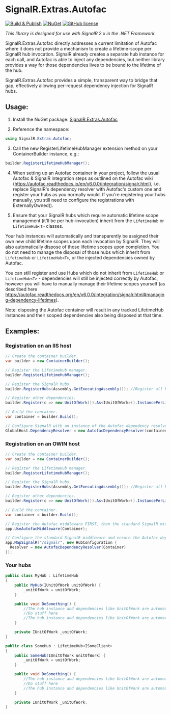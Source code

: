 # SignalR.Extras.Autofac

[![Build & Publish](https://github.com/lethek/SignalR.Extras.Autofac/actions/workflows/dotnet.yml/badge.svg)](https://github.com/lethek/SignalR.Extras.Autofac/actions/workflows/dotnet.yml)
[![NuGet](https://img.shields.io/nuget/v/SignalR.Extras.Autofac.svg)](https://www.nuget.org/packages/SignalR.Extras.Autofac)
[![GitHub license](https://img.shields.io/github/license/lethek/SignalR.Extras.Autofac)](https://github.com/lethek/SignalR.Extras.Autofac/blob/master/LICENSE)

*This library is designed for use with SignalR 2.x in the .NET Framework.*

SignalR.Extras.Autofac directly addresses a current limitation of Autofac where it does not provide a mechanism to create a lifetime-scope per SignalR hub invocation. SignalR already creates a separate hub instance for each call, and Autofac is able to inject any dependencies, but neither library provides a way for those dependencies lives to be bound to the lifetime of the hub.

SignalR.Extras.Autofac provides a simple, transparent way to bridge that gap, effectively allowing per-request dependency injection for SignalR hubs.

## Usage:

1. Install the NuGet package: [SignalR.Extras.Autofac](https://www.nuget.org/packages/SignalR.Extras.Autofac)

2. Reference the namespace:
  ```csharp
  using SignalR.Extras.Autofac;
  ```

3. Call the new RegisterLifetimeHubManager extension method on your ContainerBuilder instance, e.g.:

  ```csharp
  builder.RegisterLifetimeHubManager();
  ```

4. When setting up an Autofac container in your project, follow the usual Autofac & SignalR integration steps as outlined on the Autofac wiki (https://autofac.readthedocs.io/en/v6.0.0/integration/signalr.html), i.e. replace SignalR's dependency resolver with Autofac's custom one and register your hubs as you normally would. If you're registering your hubs manually, you still need to configure the registrations with ExternallyOwned().

5. Ensure that your SignalR hubs which require automatic lifetime scope management (it'll be per hub-invocation) inherit from the `LifetimeHub` or `LifetimeHub<T>` classes.

Your hub instances will automatically and transparently be assigned their own new child lifetime scopes upon each invocation by SignalR. They will also automatically dispose of those lifetime scopes upon completion. You do not need to manage the disposal of those hubs which inherit from `LifetimeHub` or `LifetimeHub<T>`, or the injected dependencies owned by Autofac.

You can still register and use Hubs which do not inherit from `LifetimeHub` or `LifetimeHub<T>` - dependencies will still be injected correctly by Autofac, however you will have to manually manage their lifetime scopes yourself (as described here https://autofac.readthedocs.org/en/v6.0.0/integration/signalr.html#managing-dependency-lifetimes).

Note: disposing the Autofac container will result in any tracked LifetimeHub instances and their scoped dependencies also being disposed at that time.

## Examples:

### Registration on an IIS host

```csharp
// Create the container builder.
var builder = new ContainerBuilder();

// Register the LifetimeHub manager.
builder.RegisterLifetimeHubManager();

// Register the SignalR hubs.
builder.RegisterHubs(Assembly.GetExecutingAssembly()); //Register all hubs in an assembly

// Register other dependencies.
builder.Register(c => new UnitOfWork()).As<IUnitOfWork>().InstancePerLifetimeScope();

// Build the container.
var container = builder.Build();

// Configure SignalR with an instance of the Autofac dependency resolver.
GlobalHost.DependencyResolver = new AutofacDependencyResolver(container);
```

### Registration on an OWIN host

```csharp
// Create the container builder.
var builder = new ContainerBuilder();

// Register the LifetimeHub manager.
builder.RegisterLifetimeHubManager();

// Register the SignalR hubs.
builder.RegisterHubs(Assembly.GetExecutingAssembly()); //Register all hubs in an assembly

// Register other dependencies.
builder.Register(c => new UnitOfWork()).As<IUnitOfWork>().InstancePerLifetimeScope();

// Build the container.
var container = builder.Build();

// Register the Autofac middleware FIRST, then the standard SignalR middleware.
app.UseAutofacMiddleware(Container);

// Configure the standard SignalR middleware and ensure the Autofac dependency resolver is used.
app.MapSignalR("/signalr", new HubConfiguration {
  Resolver = new AutofacDependencyResolver(Container)
});
```

### Your hubs

```csharp
public class MyHub : LifetimeHub
{
    public MyHub(IUnitOfWork unitOfWork) {
        _unitOfWork = unitOfWork;
    }

    public void DoSomething() {
        //The hub instance and dependencies like UnitOfWork are automatically created prior to SignalR invoking this method
        //Do stuff here
        //The hub instance and dependencies like UnitOfWork are automatically destroyed after SignalR has invoked this method
    }

    private IUnitOfWork _unitOfWork;
}

public class SomeHub : LifetimeHub<ISomeClient>
{
    public SomeHub(IUnitOfWork unitOfWork) {
        _unitOfWork = unitOfWork;
    }

    public void DoSomething() {
        //The hub instance and dependencies like UnitOfWork are automatically created prior to SignalR invoking this method
        //Do stuff here
        //The hub instance and dependencies like UnitOfWork are automatically destroyed after SignalR has invoked this method
    }

    private IUnitOfWork _unitOfWork;
}
```
